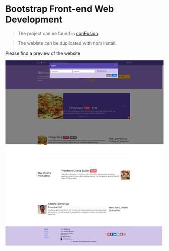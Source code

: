 # Bootstrap Front-end Web Development

> The project can be found in [conFusion](front-end-Bootstrap/Bootstrap4/conFusion).

> The webiste can be duplicated with npm install.

Please find a preview of the website

![here](Bootstrap4/conFusion/screenshot.png)
